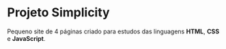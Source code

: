 # Projeto Simplicity

Pequeno site de 4 páginas criado para estudos das linguagens **HTML**, **CSS** e **JavaScript**.
